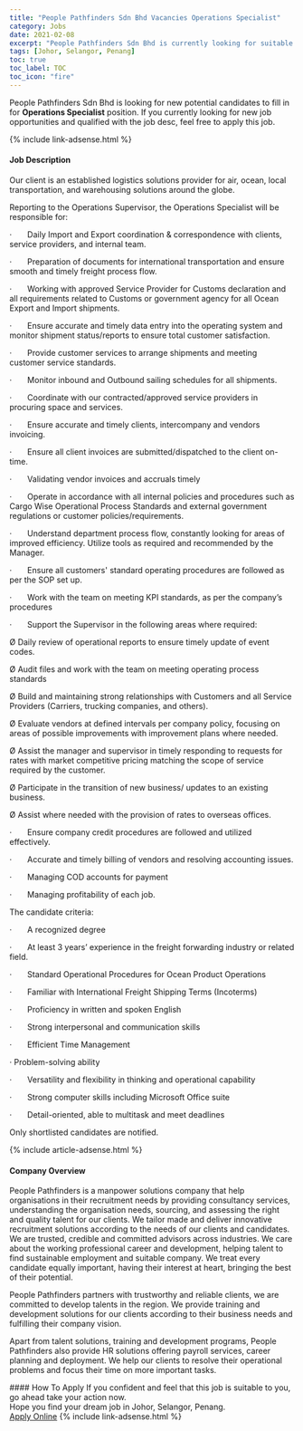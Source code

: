 ```yaml
---
title: "People Pathfinders Sdn Bhd Vacancies Operations Specialist" 
category: Jobs 
date: 2021-02-08 
excerpt: "People Pathfinders Sdn Bhd is currently looking for suitable person to fill in the Operations Specialist which based in Johor, Selangor, Penang" 
tags: [Johor, Selangor, Penang] 
toc: true 
toc_label: TOC 
toc_icon: "fire" 
--- 
```


<p>People Pathfinders Sdn Bhd is looking for new potential candidates to fill in for <b>Operations Specialist</b> position. If you currently looking for new job opportunities and qualified with the job desc, feel free to apply this job.
</p>{% include link-adsense.html %} 
<div><div><h4>Job Description</h4></div><div><div><span><div><p>Our client is an established logistics solutions provider for air, ocean, local transportation, and warehousing solutions around the globe.</p><p>Reporting to the Operations Supervisor, the Operations Specialist will be responsible for:</p><p>&#183;&#160;&#160;&#160;&#160;&#160;&#160;&#160;Daily Import and Export coordination &amp; correspondence with clients, service providers, and internal team.</p><p>&#183;&#160;&#160;&#160;&#160;&#160;&#160;&#160;Preparation of documents for international transportation and ensure smooth and timely freight process flow.</p><p>&#183;&#160;&#160;&#160;&#160;&#160;&#160;&#160;Working with approved Service Provider for Customs declaration and all requirements related to Customs or government agency for all Ocean Export and Import shipments.</p><p>&#183;&#160;&#160;&#160;&#160;&#160;&#160;&#160;Ensure accurate and timely data entry into the operating system and monitor shipment status/reports to ensure total customer satisfaction.</p><p>&#183;&#160;&#160;&#160;&#160;&#160;&#160;&#160;Provide customer services to arrange shipments and meeting customer service standards.</p><p>&#183;&#160;&#160;&#160;&#160;&#160;&#160;&#160;Monitor inbound and Outbound sailing schedules for all shipments.</p><p>&#183;&#160;&#160;&#160;&#160;&#160;&#160;&#160;Coordinate with our contracted/approved service providers in procuring space and services.</p><p>&#183;&#160;&#160;&#160;&#160;&#160;&#160;&#160;Ensure accurate and timely clients, intercompany and vendors invoicing.</p><p>&#183;&#160;&#160;&#160;&#160;&#160;&#160;&#160;Ensure all client invoices are submitted/dispatched to the client on-time.</p><p>&#183;&#160;&#160;&#160;&#160;&#160;&#160;&#160;Validating vendor invoices and accruals timely</p><p>&#183;&#160;&#160;&#160;&#160;&#160;&#160;&#160;Operate in accordance with all internal policies and procedures such as Cargo Wise Operational Process Standards and external government regulations or customer policies/requirements.</p><p>&#183;&#160;&#160;&#160;&#160;&#160;&#160;&#160;Understand department process flow, constantly looking for areas of improved efficiency. Utilize tools as required and recommended by the Manager.</p><p>&#183;&#160;&#160;&#160;&#160;&#160;&#160;&#160;Ensure all customers' standard operating procedures are followed as per the SOP set up.</p><p>&#183;&#160;&#160;&#160;&#160;&#160;&#160;&#160;Work with the team on meeting KPI standards, as per the company&#8217;s procedures</p><p>&#183;&#160;&#160;&#160;&#160;&#160;&#160;&#160;Support the Supervisor in the following areas where required:</p><p>&#216;&#160;Daily review of operational reports to ensure timely update of event codes.</p><p>&#216;&#160;Audit files and work with the team on meeting operating process standards</p><p>&#216;&#160;Build and maintaining strong relationships with Customers and all Service Providers (Carriers, trucking companies, and others).</p><p>&#216;&#160;Evaluate vendors at defined intervals per company policy, focusing on areas of possible improvements with improvement plans where needed.</p><p>&#216;&#160;Assist the manager and supervisor in timely responding to requests for rates with market competitive pricing matching the scope of service required by the customer.</p><p>&#216;&#160;Participate in the transition of new business/ updates to an existing business.</p><p>&#216;&#160;Assist where needed with the provision of rates to overseas offices.</p><p>&#183;&#160;&#160;&#160;&#160;&#160;&#160;&#160;Ensure company credit procedures are followed and utilized effectively.</p><p>&#183;&#160;&#160;&#160;&#160;&#160;&#160;&#160;Accurate and timely billing of vendors and resolving accounting issues.</p><p>&#183;&#160;&#160;&#160;&#160;&#160;&#160;&#160;Managing COD accounts for payment</p><p>&#183;&#160;&#160;&#160;&#160;&#160;&#160;&#160;Managing profitability of each job.</p><p>The candidate criteria:</p><p>&#183;&#160;&#160;&#160;&#160;&#160;&#160;&#160;A recognized degree</p><p>&#183;&#160;&#160;&#160;&#160;&#160;&#160;&#160;At least 3 years&#8217; experience in the freight forwarding industry or related field.</p><p>&#183;&#160;&#160;&#160;&#160;&#160;&#160;&#160;Standard Operational Procedures for Ocean Product Operations</p><p>&#183;&#160;&#160;&#160;&#160;&#160;&#160;&#160;Familiar with International Freight Shipping Terms (Incoterms)</p><p>&#183;&#160;&#160;&#160;&#160;&#160;&#160;&#160;Proficiency in written and spoken English</p><p>&#183;&#160;&#160;&#160;&#160;&#160;&#160;&#160;Strong interpersonal and communication skills</p><p>&#183;&#160;&#160;&#160;&#160;&#160;&#160;&#160;Efficient Time Management</p><p>&#183; Problem-solving ability</p><p>&#183;&#160;&#160;&#160;&#160;&#160;&#160;&#160;Versatility and flexibility in thinking and operational capability</p><p>&#183;&#160;&#160;&#160;&#160;&#160;&#160;&#160;Strong computer skills including Microsoft Office suite</p><p>&#183;&#160;&#160;&#160;&#160;&#160;&#160;&#160;Detail-oriented, able to multitask and meet deadlines</p><p>Only shortlisted candidates are notified.</p></div></span></div></div></div> 
{% include article-adsense.html %} 
<div><div><h4>Company Overview</h4></div><div><div><span><div><p>People Pathfinders is a manpower solutions company that help organisations in their recruitment needs by providing consultancy services, understanding the organisation needs, sourcing, and assessing the right and quality talent for our clients. We tailor made and deliver innovative recruitment solutions according to the needs of our clients and candidates. We are trusted, credible and committed advisors across industries. We care about the working professional career and development, helping talent to find sustainable employment and suitable company. We treat every candidate equally important, having their interest at heart, bringing the best of their potential.</p><p>People Pathfinders partners with trustworthy and reliable clients, we are committed to develop talents in the region. We provide training and development solutions for our clients according to their business needs and fulfilling their company vision.</p><p>Apart from talent solutions, training and development programs, People Pathfinders also provide HR solutions offering payroll services, career planning and deployment. We help our clients to resolve their operational problems and focus their time on more important tasks.&#160;</p></div></span></div></div></div> 
#### How To Apply 
If you confident and feel that this job is suitable to you, go ahead take your action now. <br/> 
Hope you find your dream job in Johor, Selangor, Penang. <br/> 
<a href="https://www.jobstreet.com.my/en/job/operations-specialist-4478852?jobId=jobstreet-my-job-4478852&" class="btn btn--info" target="_blank" rel="nofollow noopenner">Apply Online</a> 
{% include link-adsense.html %} 
